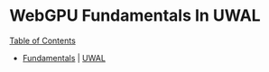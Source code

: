 # WebGPU Fundamentals In UWAL

[Table of Contents](https://webgpufundamentals.org/)

- [Fundamentals](https://webgpufundamentals.org/webgpu/lessons/webgpu-fundamentals.html) | [UWAL](./fundamentals/index.js)
